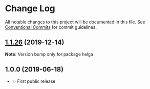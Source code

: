 # Change Log

All notable changes to this project will be documented in this file.
See [Conventional Commits](https://conventionalcommits.org) for commit guidelines.

## [1.1.26](https://gitlab.com/codsen/codsen/compare/helga@1.1.25...helga@1.1.26) (2019-12-14)

**Note:** Version bump only for package helga





## 1.0.0 (2019-06-18)

- ✨ First public release
